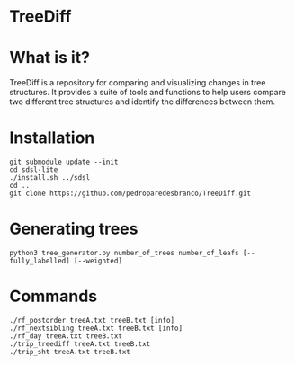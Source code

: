 # TreeDiff

# What is it?

TreeDiff is a repository for comparing and visualizing changes in tree structures. It provides a suite of tools and functions to help users compare two different tree structures and identify the differences between them.

# Installation

```
git submodule update --init
cd sdsl-lite
./install.sh ../sdsl
cd ..
git clone https://github.com/pedroparedesbranco/TreeDiff.git
```

# Generating trees

```
python3 tree_generator.py number_of_trees number_of_leafs [--fully_labelled] [--weighted]
```

# Commands

```
./rf_postorder treeA.txt treeB.txt [info]
./rf_nextsibling treeA.txt treeB.txt [info]
./rf_day treeA.txt treeB.txt
./trip_treediff treeA.txt treeB.txt
./trip_sht treeA.txt treeB.txt
```
